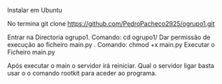 Instalar em Ubuntu

No termina
git clone https://github.com/PedroPacheco2925/ogrupo1.git

Entrar na Directoria ogrupo1. Comando: cd ogrupo1/
Dar permissão de execução ao ficheiro main.py . Comando: chmod +x main.py
Executar o Ficheiro main.py

Após executar o main o servidor irá reiniciar.
Qual o servidor ligar basta usar o o comando rootkit para aceder ao programa.
